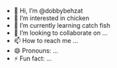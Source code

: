 - 👋 Hi, I’m @dobbybehzat
- 👀 I’m interested in chicken
- 🌱 I’m currently learning catch fish
- 💞️ I’m looking to collaborate on ...
- 📫 How to reach me ...
- 😄 Pronouns: ...
- ⚡ Fun fact: ...

<!---
dobbybehzat/dobbybehzat is a ✨ special ✨ repository because its `README.md` (this file) appears on your GitHub profile.
You can click the Preview link to take a look at your changes.
--->
